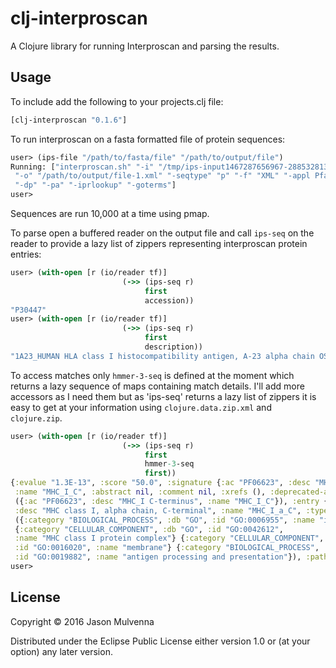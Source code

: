 # clj-interproscan

A Clojure library for running Interproscan and parsing the results.

## Usage

To include add the following to your projects.clj file:

```clojure
[clj-interproscan "0.1.6"]
```

To run interproscan on a fasta formatted file of protein sequences:

```clojure
user> (ips-file "/path/to/fasta/file" "/path/to/output/file")
Running: ["interproscan.sh" "-i" "/tmp/ips-input1467287656967-2885328136"
 "-o" "/path/to/output/file-1.xml" "-seqtype" "p" "-f" "XML" "-appl Pfam"
 "-dp" "-pa" "-iprlookup" "-goterms"]
user>
```

Sequences are run 10,000 at a time using pmap.

To parse open a buffered reader on the output file and call `ips-seq`
on the reader to provide a lazy list of zippers representing
interproscan protein entries:

```clojure
user> (with-open [r (io/reader tf)]
                         (->> (ips-seq r)
                              first
                              accession))
"P30447"
user> (with-open [r (io/reader tf)]
                         (->> (ips-seq r)
                              first
                              description))
"1A23_HUMAN HLA class I histocompatibility antigen, A-23 alpha chain OS=Homo sapiens GN=HLA-A PE=1 SV=1"
```

To access matches only `hmmer-3-seq` is defined at the moment which
returns a lazy sequence of maps containing match details. I'll add
more accessors as I need them but as 'ips-seq' returns a lazy list of
zippers it is easy to get at your information using
`clojure.data.zip.xml` and `clojure.zip`.

```clojure
user> (with-open [r (io/reader tf)]
                         (->> (ips-seq r)
                              first
                              hmmer-3-seq
                              first))
{:evalue "1.3E-13", :score "50.0", :signature {:ac "PF06623", :desc "MHC_I C-terminus",
 :name "MHC_I_C", :abstract nil, :comment nil, :xrefs (), :deprecated-acs (), :models
 ({:ac "PF06623", :desc "MHC_I C-terminus", :name "MHC_I_C"}), :entry {:ac "IPR010579",
 :desc "MHC class I, alpha chain, C-terminal", :name "MHC_I_a_C", :type "DOMAIN", :gos
 ({:category "BIOLOGICAL_PROCESS", :db "GO", :id "GO:0006955", :name "immune response"}
 {:category "CELLULAR_COMPONENT", :db "GO", :id "GO:0042612",
 :name "MHC class I protein complex"} {:category "CELLULAR_COMPONENT", :db "GO",
 :id "GO:0016020", :name "membrane"} {:category "BIOLOGICAL_PROCESS", :db "GO",
 :id "GO:0019882", :name "antigen processing and presentation"}), :pathways ()}}}
user>
```
## License

Copyright © 2016 Jason Mulvenna

Distributed under the Eclipse Public License either version 1.0 or (at
your option) any later version.
